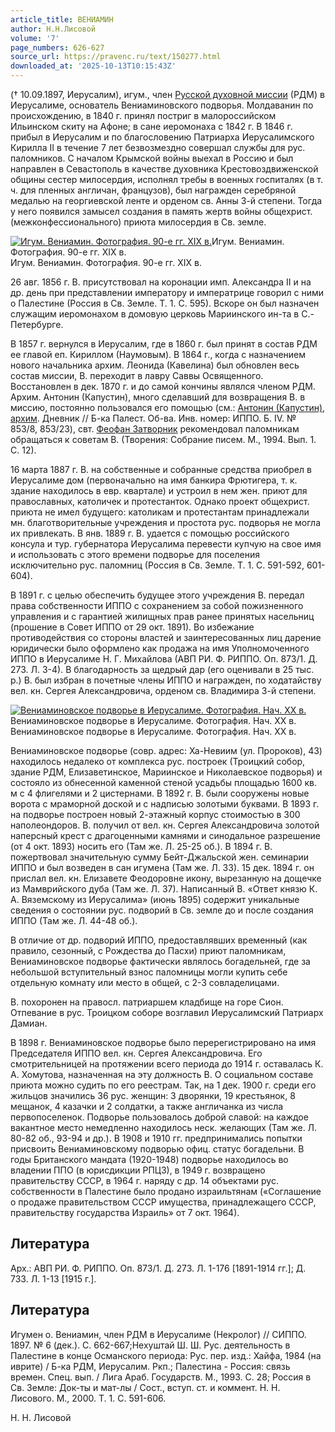 ```yaml
---
article_title: ВЕНИАМИН
author: Н.Н.Лисовой
volume: '7'
page_numbers: 626-627
source_url: https://pravenc.ru/text/150277.html
downloaded_at: '2025-10-13T10:15:43Z'
---
```


(† 10.09.1897, Иерусалим), игум., член [Русской духовной миссии](<https://pravenc.ru/text/Русской духовной миссии.html>) (РДМ) в Иерусалиме, основатель Вениаминовского подворья. Молдаванин по происхождению, в 1840 г. принял постриг в малороссийском Ильинском скиту на Афоне; в сане иеромонаха с 1842 г. В 1846 г. прибыл в Иерусалим и по благословению Патриарха Иерусалимского Кирилла II в течение 7 лет безвозмездно совершал службы для рус. паломников. С началом Крымской войны выехал в Россию и был направлен в Севастополь в качестве духовника Крестовоздвиженской общины сестер милосердия, исполнял требы в военных госпиталях (в т. ч. для пленных англичан, французов), был награжден серебряной медалью на георгиевской ленте и орденом св. Анны 3-й степени. Тогда у него появился замысел создания в память жертв войны общехрист. (межконфессионального) приюта милосердия в Св. земле.

[![Игум. Вениамин. Фотография. 90-е гг. XIX в.](https://pravenc.ru/data/025/457/1234/1i200.jpg "Кликните для увеличения картинки")](https://pravenc.ru/data/025/457/1234/1i400.jpg)Игум. Вениамин. Фотография. 90-е гг. XIX в.  
Игум. Вениамин. Фотография. 90-е гг. XIX в.

26 авг. 1856 г. В. присутствовал на коронации имп. Александра II и на др. день при представлении императору и императрице говорил с ними о Палестине (Россия в Св. Земле. Т. 1. С. 595). Вскоре он был назначен служащим иеромонахом в домовую церковь Мариинского ин-та в С.-Петербурге.

В 1857 г. вернулся в Иерусалим, где в 1860 г. был принят в состав РДМ ее главой еп. Кириллом (Наумовым). В 1864 г., когда с назначением нового начальника архим. Леонида (Кавелина) был обновлен весь состав миссии, В. переходит в лавру Саввы Освященного. Восстановлен в дек. 1870 г. и до самой кончины являлся членом РДМ. Архим. Антонин (Капустин), много сделавший для возвращения В. в миссию, постоянно пользовался его помощью (см.: [Антонин (Капустин)](<https://pravenc.ru/text/Антонин (Капустин).html>), [архим](https://pravenc.ru/text/архим.html). Дневник // Б-ка Палест. Об-ва. Инв. номер: ИППО. Б. IV. № 853/8, 853/23), свт. [Феофан Затворник](<https://pravenc.ru/text/Феофан Затворник.html>) рекомендовал паломникам обращаться к советам В. (Творения: Собрание писем. М., 1994. Вып. 1. С. 12).

16 марта 1887 г. В. на собственные и собранные средства приобрел в Иерусалиме дом (первоначально на имя банкира Фрютигера, т. к. здание находилось в евр. квартале) и устроил в нем жен. приют для православных, католичек и протестанток. Однако проект общехрист. приюта не имел будущего: католикам и протестантам принадлежали мн. благотворительные учреждения и простота рус. подворья не могла их привлекать. В янв. 1889 г. В. удается с помощью российского консула и тур. губернатора Иерусалима перевести купчую на свое имя и использовать с этого времени подворье для поселения исключительно рус. паломниц (Россия в Св. Земле. Т. 1. С. 591-592, 601-604).

В 1891 г. с целью обеспечить будущее этого учреждения В. передал права собственности ИППО с сохранением за собой пожизненного управления и с гарантией жилищных прав ранее принятых насельниц (прошение в Совет ИППО от 29 окт. 1891). Во избежание противодействия со стороны властей и заинтересованных лиц дарение юридически было оформлено как продажа на имя Уполномоченного ИППО в Иерусалиме Н. Г. Михайлова (АВП РИ. Ф. РИППО. Оп. 873/1. Д. 273. Л. 3-4). В благодарность за щедрый дар (его оценивали в 25 тыс. р.) В. был избран в почетные члены ИППО и награжден, по ходатайству вел. кн. Сергея Александровича, орденом св. Владимира 3-й степени.

[![Вениаминовское подворье в Иерусалиме. Фотография. Нач. XX в.](https://pravenc.ru/data/899/456/1234/1i200.jpg "Кликните для увеличения картинки")](https://pravenc.ru/data/899/456/1234/1i400.jpg)Вениаминовское подворье в Иерусалиме. Фотография. Нач. XX в.  
Вениаминовское подворье в Иерусалиме. Фотография. Нач. XX в.

Вениаминовское подворье (совр. адрес: Ха-Невиим (ул. Пророков), 43) находилось недалеко от комплекса рус. построек (Троицкий собор, здание РДМ, Елизаветинское, Мариинское и Николаевское подворья) и состояло из обнесенной каменной стеной усадьбы площадью 1600 кв. м с 4 флигелями и 2 цистернами. В 1892 г. В. были сооружены новые ворота с мраморной доской и с надписью золотыми буквами. В 1893 г. на подворье построен новый 2-этажный корпус стоимостью в 300 наполеондоров. В. получил от вел. кн. Сергея Александровича золотой наперсный крест с драгоценными камнями и синодальное разрешение (от 4 окт. 1893) носить его (Там же. Л. 25-25 об.). В 1894 г. В. пожертвовал значительную сумму Бейт-Джальской жен. семинарии ИППО и был возведен в сан игумена (Там же. Л. 33). 15 дек. 1894 г. он прислал вел. кн. Елизавете Феодоровне икону, вырезанную на дощечке из Мамврийского дуба (Там же. Л. 37). Написанный В. «Ответ князю К. А. Вяземскому из Иерусалима» (июнь 1895) содержит уникальные сведения о состоянии рус. подворий в Св. земле до и после создания ИППО (Там же. Л. 44-48 об.).

В отличие от др. подворий ИППО, предоставлявших временный (как правило, сезонный, с Рождества до Пасхи) приют паломникам, Вениаминовское подворье фактически являлось богадельней, где за небольшой вступительный взнос паломницы могли купить себе отдельную комнату или место в общей, с 2-3 совладелицами.

В. похоронен на правосл. патриаршем кладбище на горе Сион. Отпевание в рус. Троицком соборе возглавил Иерусалимский Патриарх Дамиан.

В 1898 г. Вениаминовское подворье было перерегистрировано на имя Председателя ИППО вел. кн. Сергея Александровича. Его смотрительницей на протяжении всего периода до 1914 г. оставалась К. А. Хомутова, назначенная на эту должность В. О социальном составе приюта можно судить по его реестрам. Так, на 1 дек. 1900 г. среди его жильцов значились 36 рус. женщин: 3 дворянки, 19 крестьянок, 8 мещанок, 4 казачки и 2 солдатки, а также англичанка из числа первопоселенок. Подворье пользовалось доброй славой: на каждое вакантное место немедленно находилось неск. желающих (Там же. Л. 80-82 об., 93-94 и др.). В 1908 и 1910 гг. предпринимались попытки присвоить Вениаминовскому подворью офиц. статус богадельни. В годы Британского мандата (1920-1948) подворье находилось во владении ППО (в юрисдикции РПЦЗ), в 1949 г. возвращено правительству СССР, в 1964 г. наряду с др. 14 объектами рус. собственности в Палестине было продано израильтянам («Соглашение о продаже правительством СССР имущества, принадлежащего СССР, правительству государства Израиль» от 7 окт. 1964).

## Литература

Арх.: АВП РИ. Ф. РИППО. Оп. 873/1. Д. 273. Л. 1-176 [1891-1914 гг.]; Д. 733. Л. 1-13 [1915 г.].

## Литература

Игумен о. Вениамин, член РДМ в Иерусалиме (Некролог) // СИППО. 1897. № 6 (дек.). С. 662-667;Нехуштай Ш. Ш. Рус. деятельность в Палестине в конце Османского периода: Рус. пер. изд.: Хайфа, 1984 (на иврите) / Б-ка РДМ, Иерусалим. Ркп.; Палестина - Россия: связь времен. Спец. вып. / Лига Араб. Государств. М., 1993. С. 28; Россия в Св. Земле: Док-ты и мат-лы / Сост., вступ. ст. и коммент. Н. Н. Лисового. М., 2000. Т. 1. С. 591-606.

Н. Н. Лисовой
